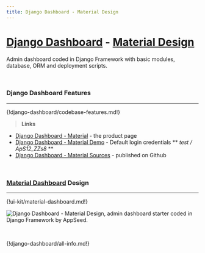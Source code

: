 ```yaml
---
title: Django Dashboard - Material Design
---
```


# [Django Dashboard](http://appseed.us/admin-dashboards/django) - [Material Design](https://appseed.us/admin-dashboards/django-dashboard-material)

Admin dashboard coded in Django Framework with basic modules, database, ORM and deployment scripts.

<br />

### Django Dashboard Features
---

{!django-dashboard/codebase-features.md!}

> **Links**

- [Django Dashboard - Material](https://appseed.us/admin-dashboards/django-dashboard-material) - the product page
- [Django Dashboard - Material Demo](https://django-dashboard-material.appseed.us/login/) - Default login credentials ** *test / ApS12_ZZs8* **
- [Django Dashboard - Material Sources](https://github.com/app-generator/django-dashboard-material) - published on Github

<br />

### [Material Dashboard](/bootstrap-template/material-dashboard/) Design
---

{!ui-kit/material-dashboard.md!}

![Django Dashboard - Material Design, admin dashboard starter coded in Django Framework by AppSeed.](https://raw.githubusercontent.com/app-generator/django-dashboard-material/master/media/django-dashboard-material-screen-1.png) 

<br />

{!django-dashboard/all-info.md!}
